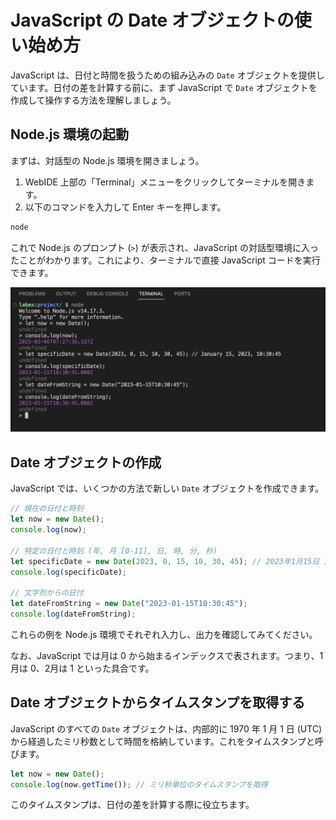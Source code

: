 # JavaScript の Date オブジェクトの使い始め方

JavaScript は、日付と時間を扱うための組み込みの `Date` オブジェクトを提供しています。日付の差を計算する前に、まず JavaScript で `Date` オブジェクトを作成して操作する方法を理解しましょう。

## Node.js 環境の起動

まずは、対話型の Node.js 環境を開きましょう。

1. WebIDE 上部の「Terminal」メニューをクリックしてターミナルを開きます。
2. 以下のコマンドを入力して Enter キーを押します。

```bash
node
```

これで Node.js のプロンプト (`>`) が表示され、JavaScript の対話型環境に入ったことがわかります。これにより、ターミナルで直接 JavaScript コードを実行できます。

![node-prompt](../assets/screenshot-20250306-328ScUbO@2x.png)

## Date オブジェクトの作成

JavaScript では、いくつかの方法で新しい `Date` オブジェクトを作成できます。

```javascript
// 現在の日付と時刻
let now = new Date();
console.log(now);

// 特定の日付と時刻 (年, 月 [0-11], 日, 時, 分, 秒)
let specificDate = new Date(2023, 0, 15, 10, 30, 45); // 2023年1月15日 10:30:45
console.log(specificDate);

// 文字列からの日付
let dateFromString = new Date("2023-01-15T10:30:45");
console.log(dateFromString);
```

これらの例を Node.js 環境でそれぞれ入力し、出力を確認してみてください。

なお、JavaScript では月は 0 から始まるインデックスで表されます。つまり、1月は 0、2月は 1 といった具合です。

## Date オブジェクトからタイムスタンプを取得する

JavaScript のすべての `Date` オブジェクトは、内部的に 1970 年 1 月 1 日 (UTC) から経過したミリ秒数として時間を格納しています。これをタイムスタンプと呼びます。

```javascript
let now = new Date();
console.log(now.getTime()); // ミリ秒単位のタイムスタンプを取得
```

このタイムスタンプは、日付の差を計算する際に役立ちます。
